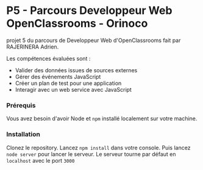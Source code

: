 # P5 - Parcours Developpeur Web OpenClassrooms - Orinoco  #

projet 5 du parcours de Developpeur Web d'OpenClassrooms fait par RAJERINERA Adrien.

Les compétences évaluées sont :

- Valider des données issues de sources externes
- Gérer des événements JavaScript
- Créer un plan de test pour une application
- Interagir avec un web service avec JavaScript


### Prérequis ###

Vous avez besoin d'avoir Node et `npm` installé localement sur votre machine.

### Installation ###

Clonez le repository.
Lancez `npm install` dans votre console.
Puis lancez `node server` pour lancer le serveur.
Le serveur tourne par défaut en `localhost` avec le port `3000`